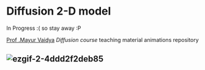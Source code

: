 # Diffusion 2-D model <br/>

 In Progress  :( so stay away :P
 
[Prof .Mayur Vaidya](https://iith.ac.in/msme/vaidyam/) *Diffusion course* teaching material animations repository


##  ![ezgif-2-4ddd2f2deb85](https://user-images.githubusercontent.com/65539515/126078948-2501eaf8-daad-41e9-8c95-6d4841c3f272.gif)
